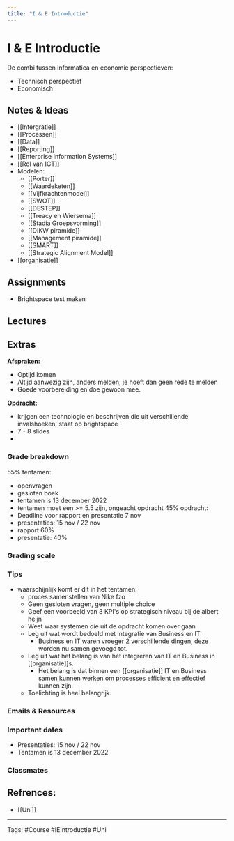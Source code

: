 ```yaml
---
title: "I & E Introductie"
---
```


# I & E Introductie
De combi tussen informatica en economie
perspectieven:
- Technisch perspectief
- Economisch
## Notes & Ideas
- [[Intergratie]]
- [[Processen]]
- [[Data]]
- [[Reporting]]
- [[Enterprise Information Systems]]
- [[Rol van ICT]]
- Modelen:
	- [[Porter]]
	- [[Waardeketen]]
	- [[Vijfkrachtenmodel]]
	- [[SWOT]]
	- [[DESTEP]]
	- [[Treacy en Wiersema]]
	- [[Stadia Groepsvorming]]
	- [[DIKW piramide]]
	- [[Management piramide]]
	- [[SMART]]
	- [[Strategic Alignment Model]]
- [[organisatie]]
## Assignments
- Brightspace test maken
## Lectures
## Extras
**Afspraken:**
- Optijd komen
- Altijd aanwezig zijn, anders melden, je hoeft dan geen rede te melden
- Goede voorbereiding en doe gewoon mee.

**Opdracht:**
- krijgen een technologie en beschrijven die uit verschillende invalshoeken, staat op brightspace
- 7 - 8 slides 
- 
### Grade breakdown
55% tentamen:
- openvragen
- gesloten boek
- tentamen is 13 december 2022
- tentamen moet een >= 5.5 zijn, ongeacht opdracht
45% opdracht:
- Deadline voor rapport en presentatie 7 nov
- presentaties: 15 nov / 22 nov
- rapport 60%
- presentatie: 40%
### Grading scale
### Tips 
- waarschijnlijk komt er dit in het tentamen:
	- proces samenstellen van Nike fzo
	- Geen gesloten vragen, geen multiple choice
	- Geef een voorbeeld van 3 KPI's op strategisch niveau bij de albert heijn
	- Weet waar systemen die uit de opdracht komen over gaan
	- Leg uit wat wordt bedoeld met integratie van Business en IT:
		- Business en IT waren vroeger 2 verschillende dingen, deze worden nu samen gevoegd tot.
	- Leg uit wat het belang is van het integreren van IT en Business in [[organisatie]]s. 
		- Het belang is dat binnen een [[organisatie]] IT en Business samen kunnen werken om processes efficient en effectief kunnen zijn.
	- Toelichting is heel belangrijk.
### Emails & Resources
### Important dates
- Presentaties: 15 nov / 22 nov
- Tentamen is 13 december 2022
### Classmates

## Refrences:
- [[Uni]]

---
Tags: #Course #IEIntroductie #Uni 